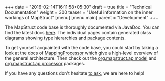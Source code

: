 +++
date = "2016-02-14T16:11:58+05:30"
draft = true
title = "Technical Documentation"
weight = 300
teaser = "Useful information on the inner workings of MapStruct"
[menu]
[menu.main]
parent = "Development"
+++

The MapStruct code base is thoroughly documented via JavaDoc. You can find the latest docs [here](https://mapstruct.ci.cloudbees.com/job/mapstruct-javadoc/javadoc/). The individual pages contain generated class diagrams showing type hierarchies and package contents.

To get yourself acquainted with the code base, you could start by taking a look at the docs of [MappingProcessor](https://mapstruct.ci.cloudbees.com/job/mapstruct-javadoc/javadoc/index.html?org/mapstruct/ap/MappingProcessor.html) which give a high-level overview of the general architecture. Then check out the [org.mapstruct.ap.model](https://mapstruct.ci.cloudbees.com/job/mapstruct-javadoc/javadoc/index.html?org/mapstruct/ap/model/package-summary.html) and [org.mapstruct.ap.processor](https://mapstruct.ci.cloudbees.com/job/mapstruct-javadoc/javadoc/index.html?org/mapstruct/ap/processor/package-summary.html) packages.

If you have any questions don't hesitate [to ask](https://groups.google.com/forum/?fromgroups#!forum/mapstruct-users), we are here to help!
